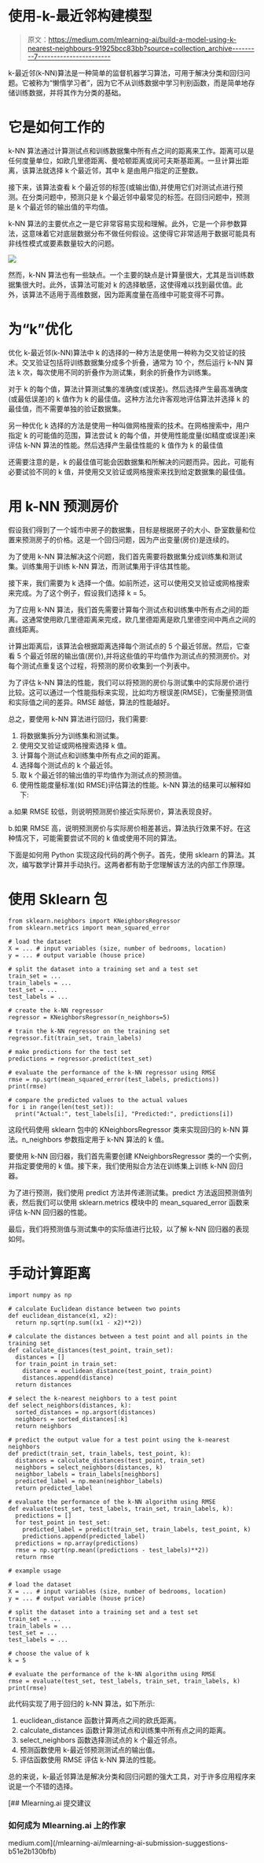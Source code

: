 # 使用-k-最近邻构建模型

> 原文：<https://medium.com/mlearning-ai/build-a-model-using-k-nearest-neighbours-91925bcc83bb?source=collection_archive---------7----------------------->

k-最近邻(k-NN)算法是一种简单的监督机器学习算法，可用于解决分类和回归问题。它被称为“懒惰学习者”，因为它不从训练数据中学习判别函数，而是简单地存储训练数据，并将其作为分类的基础。

# 它是如何工作的

k-NN 算法通过计算测试点和训练数据集中所有点之间的距离来工作。距离可以是任何度量单位，如欧几里德距离、曼哈顿距离或闵可夫斯基距离。一旦计算出距离，该算法就选择 k 个最近邻，其中 k 是由用户指定的正整数。

接下来，该算法查看 k 个最近邻的标签(或输出值),并使用它们对测试点进行预测。在分类问题中，预测只是 k 个最近邻中最常见的标签。在回归问题中，预测是 k 个最近邻的输出值的平均值。

k-NN 算法的主要优点之一是它非常容易实现和理解。此外，它是一个非参数算法，这意味着它对底层数据分布不做任何假设。这使得它非常适用于数据可能具有非线性模式或要素数量较大的问题。

![](img/6903e4df3d595b41278c325327de1838.png)

然而，k-NN 算法也有一些缺点。一个主要的缺点是计算量很大，尤其是当训练数据集很大时。此外，该算法可能对 k 的选择敏感，这使得难以找到最优值。此外，该算法不适用于高维数据，因为距离度量在高维中可能变得不可靠。

# 为“k”优化

优化 k-最近邻(k-NN)算法中 k 的选择的一种方法是使用一种称为交叉验证的技术。交叉验证包括将训练数据集分成多个折叠，通常为 10 个，然后运行 k-NN 算法 k 次，每次使用不同的折叠作为测试集，剩余的折叠作为训练集。

对于 k 的每个值，算法计算测试集的准确度(或误差)。然后选择产生最高准确度(或最低误差)的 k 值作为 k 的最佳值。这种方法允许客观地评估算法并选择 k 的最佳值，而不需要单独的验证数据集。

另一种优化 k 选择的方法是使用一种叫做网格搜索的技术。在网格搜索中，用户指定 k 的可能值的范围，算法尝试 k 的每个值，并使用性能度量(如精度或误差)来评估 k-NN 算法的性能。然后选择产生最佳性能的 k 值作为 k 的最佳值

还需要注意的是，k 的最佳值可能会因数据集和所解决的问题而异。因此，可能有必要试验不同的 k 值，并使用交叉验证或网格搜索来找到给定数据集的最佳值。

# 用 k-NN 预测房价

假设我们得到了一个城市中房子的数据集，目标是根据房子的大小、卧室数量和位置来预测房子的价格。这是一个回归问题，因为产出变量(房价)是连续的。

为了使用 k-NN 算法解决这个问题，我们首先需要将数据集分成训练集和测试集。训练集用于训练 k-NN 算法，而测试集用于评估其性能。

接下来，我们需要为 k 选择一个值。如前所述，这可以使用交叉验证或网格搜索来完成。为了这个例子，假设我们选择 k = 5。

为了应用 k-NN 算法，我们首先需要计算每个测试点和训练集中所有点之间的距离。这通常使用欧几里德距离来完成，欧几里德距离是欧几里德空间中两点之间的直线距离。

计算出距离后，该算法会根据距离选择每个测试点的 5 个最近邻居。然后，它查看 5 个最近邻居的输出值(房价),并将这些值的平均值作为测试点的预测房价。对每个测试点重复这个过程，将预测的房价收集到一个列表中。

为了评估 k-NN 算法的性能，我们可以将预测的房价与测试集中的实际房价进行比较。这可以通过一个性能指标来实现，比如均方根误差(RMSE)，它衡量预测值和实际值之间的差异。RMSE 越低，算法的性能越好。

总之，要使用 k-NN 算法进行回归，我们需要:

1.  将数据集拆分为训练集和测试集。
2.  使用交叉验证或网格搜索选择 k 值。
3.  计算每个测试点和训练集中所有点之间的距离。
4.  选择每个测试点的 k 个最近邻。
5.  取 k 个最近邻的输出值的平均值作为测试点的预测值。
6.  使用性能度量标准(如 RMSE)评估算法的性能。k-NN 算法的结果可以解释如下:

a.如果 RMSE 较低，则说明预测房价接近实际房价，算法表现良好。

b.如果 RMSE 高，说明预测房价与实际房价相差甚远，算法执行效果不好。在这种情况下，可能需要尝试不同的 k 值或使用不同的算法。

下面是如何用 Python 实现这段代码的两个例子。首先，使用 sklearn 的算法。其次，编写数学计算并手动执行。这两者都有助于您理解该方法的内部工作原理。

# 使用 Sklearn 包

```
from sklearn.neighbors import KNeighborsRegressor
from sklearn.metrics import mean_squared_error

# load the dataset
X = ... # input variables (size, number of bedrooms, location)
y = ... # output variable (house price)

# split the dataset into a training set and a test set
train_set = ...
train_labels = ...
test_set = ...
test_labels = ...

# create the k-NN regressor
regressor = KNeighborsRegressor(n_neighbors=5)

# train the k-NN regressor on the training set
regressor.fit(train_set, train_labels)

# make predictions for the test set
predictions = regressor.predict(test_set)

# evaluate the performance of the k-NN regressor using RMSE
rmse = np.sqrt(mean_squared_error(test_labels, predictions))
print(rmse)

# compare the predicted values to the actual values
for i in range(len(test_set)):
  print("Actual:", test_labels[i], "Predicted:", predictions[i])
```

这段代码使用 sklearn 包中的 KNeighborsRegressor 类来实现回归的 k-NN 算法。n_neighbors 参数指定用于 k-NN 算法的 k 值。

要使用 k-NN 回归器，我们首先需要创建 KNeighborsRegressor 类的一个实例，并指定要使用的 k 值。接下来，我们使用拟合方法在训练集上训练 k-NN 回归器。

为了进行预测，我们使用 predict 方法并传递测试集。predict 方法返回预测值列表，然后我们可以使用 sklearn.metrics 模块中的 mean_squared_error 函数来评估 k-NN 回归器的性能。

最后，我们将预测值与测试集中的实际值进行比较，以了解 k-NN 回归器的表现如何。

# 手动计算距离

```
import numpy as np

# calculate Euclidean distance between two points
def euclidean_distance(x1, x2):
  return np.sqrt(np.sum((x1 - x2)**2))

# calculate the distances between a test point and all points in the training set
def calculate_distances(test_point, train_set):
  distances = []
  for train_point in train_set:
    distance = euclidean_distance(test_point, train_point)
    distances.append(distance)
  return distances

# select the k-nearest neighbors to a test point
def select_neighbors(distances, k):
  sorted_distances = np.argsort(distances)
  neighbors = sorted_distances[:k]
  return neighbors

# predict the output value for a test point using the k-nearest neighbors
def predict(train_set, train_labels, test_point, k):
  distances = calculate_distances(test_point, train_set)
  neighbors = select_neighbors(distances, k)
  neighbor_labels = train_labels[neighbors]
  predicted_label = np.mean(neighbor_labels)
  return predicted_label

# evaluate the performance of the k-NN algorithm using RMSE
def evaluate(test_set, test_labels, train_set, train_labels, k):
  predictions = []
  for test_point in test_set:
    predicted_label = predict(train_set, train_labels, test_point, k)
    predictions.append(predicted_label)
  predictions = np.array(predictions)
  rmse = np.sqrt(np.mean((predictions - test_labels)**2))
  return rmse

# example usage

# load the dataset
X = ... # input variables (size, number of bedrooms, location)
y = ... # output variable (house price)

# split the dataset into a training set and a test set
train_set = ...
train_labels = ...
test_set = ...
test_labels = ...

# choose the value of k
k = 5

# evaluate the performance of the k-NN algorithm using RMSE
rmse = evaluate(test_set, test_labels, train_set, train_labels, k)
print(rmse)
```

此代码实现了用于回归的 k-NN 算法，如下所示:

1.  euclidean_distance 函数计算两点之间的欧氏距离。
2.  calculate_distances 函数计算测试点和训练集中所有点之间的距离。
3.  select_neighbors 函数选择测试点的 k 个最近邻点。
4.  预测函数使用 k-最近邻预测测试点的输出值。
5.  评估函数使用 RMSE 评估 k-NN 算法的性能。

总的来说，k-最近邻算法是解决分类和回归问题的强大工具，对于许多应用程序来说是一个不错的选择。

[](/mlearning-ai/mlearning-ai-submission-suggestions-b51e2b130bfb) [## Mlearning.ai 提交建议

### 如何成为 Mlearning.ai 上的作家

medium.com](/mlearning-ai/mlearning-ai-submission-suggestions-b51e2b130bfb)